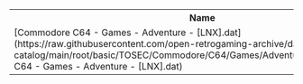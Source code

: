<table>
<tr><th>Name</th><th>Size</th></tr>
<tr><td>[Commodore C64 - Games - Adventure - [LNX].dat](https://raw.githubusercontent.com/open-retrogaming-archive/dat-catalog/main/root/basic/TOSEC/Commodore/C64/Games/Adventure/[LNX]/Commodore C64 - Games - Adventure - [LNX].dat)</td><td>87829</td></tr>
</table>
